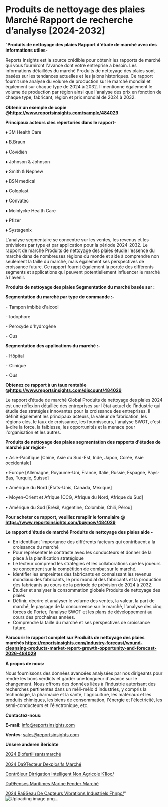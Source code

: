 # Produits de nettoyage des plaies Marché Rapport de recherche d’analyse [2024-2032]

"<strong>Produits de nettoyage des plaies Rapport d'étude de marché avec des informations utiles-</strong>

Reports Insights est la source crédible pour obtenir les rapports de marché qui vous fourniront l'avance dont votre entreprise a besoin. Les informations détaillées du marché Produits de nettoyage des plaies sont basées sur les tendances actuelles et les jalons historiques. Ce rapport fournit une analyse du volume de production sur le marché mondial et également sur chaque type de 2024 à 2032. Il mentionne également le volume de production par région ainsi que l'analyse des prix en fonction de chaque type, fabricant, région et prix mondial de 2024 à 2032.

<strong><b>Obtenir un exemple de copie @</b></strong><a href=https://www.reportsinsights.com/sample/484029><strong><b>https://www.reportsinsights.com/sample/484029</b></strong></a>

<b>Principaux acteurs clés répertoriés dans le rapport-</b>

<b> </b>♦ 3M Health Care

♦ B.Braun

♦ Covidien

♦ Johnson & Johnson

♦ Smith & Nephew

♦ BSN medical

♦ Coloplast

♦ Convatec

♦ Molnlycke Health Care

♦ Pfizer

♦ Systagenix

L'analyse segmentaire se concentre sur les ventes, les revenus et les prévisions par type et par application pour la période 2024-2032. Le rapport de marché Produits de nettoyage des plaies étudie l'essence du marché dans de nombreuses régions du monde et aide à comprendre non seulement la taille du marché, mais également ses perspectives de croissance future. Ce rapport fournit également la portée des différents segments et applications qui peuvent potentiellement influencer le marché à l'avenir.

<strong>Produits de nettoyage des plaies Segmentation du marché basée sur :</strong>

<strong>Segmentation du marché par type de commande :-</strong>

⁃ Tampon imbibé d'alcool

⁃ Iodophore

⁃ Peroxyde d'hydrogène

⁃ Ous

<strong>Segmentation des applications du marché :-</strong>

⁃ Hôpital

⁃ Clinique

⁃ Ous

<strong><b>Obtenez ce rapport à un taux rentable @</b></strong><a href=https://www.reportsinsights.com/discount/484029><strong><b>https://www.reportsinsights.com/discount/484029</b></strong></a>

Le rapport d’étude de marché Global Produits de nettoyage des plaies 2024 est une réflexion détaillée des entreprises sur l’état actuel de l’industrie qui étudie des stratégies innovantes pour la croissance des entreprises. Il définit également les principaux acteurs, la valeur de fabrication, les régions clés, le taux de croissance, les fournisseurs, l'analyse SWOT, c'est-à-dire la force, la faiblesse, les opportunités et la menace pour l'organisation et les autres.

<strong>Produits de nettoyage des plaies segmentation des rapports d'études de marché par région-</strong>

• Asie-Pacifique [Chine, Asie du Sud-Est, Inde, Japon, Corée, Asie occidentale]

• Europe [Allemagne, Royaume-Uni, France, Italie, Russie, Espagne, Pays-Bas, Turquie, Suisse]

• Amérique du Nord [États-Unis, Canada, Mexique]

• Moyen-Orient et Afrique [CCG, Afrique du Nord, Afrique du Sud]

• Amérique du Sud [Brésil, Argentine, Colombie, Chili, Pérou]

<strong>Pour acheter ce rapport, veuillez remplir le formulaire @   <a href=https://www.reportsinsights.com/buynow/484029>https://www.reportsinsights.com/buynow/484029</a></strong>

<strong>Le rapport d'étude de marché Produits de nettoyage des plaies aide -</strong>
<ul>
  <li>En identifiant 'importance des différents facteurs qui contribuent à la croissance du marché</li>
  <li>Pour représenter le contraste avec les conducteurs et donner de la place à la planification stratégique</li>
  <li>Le lecteur comprend les stratégies et les collaborations que les joueurs se concentrent sur la compétition de combat sur le marché.</li>
  <li>Identifier les empreintes des fabricants en connaissant les revenus mondiaux des fabricants, le prix mondial des fabricants et la production des fabricants au cours de la période de prévision de 2024 à 2032.</li>
  <li>Étudier et analyser la consommation globale Produits de nettoyage des plaies</li>
  <li>Définir, décrire et analyser le volume des ventes, la valeur, la part de marché, le paysage de la concurrence sur le marché, l'analyse des cinq forces de Porter, l'analyse SWOT et les plans de développement au cours des prochaines années.</li>
  <li>Comprendre la taille du marché et ses perspectives de croissance future.</li>
</ul>

<strong>Parcourir le rapport complet sur Produits de nettoyage des plaies marchés <a href=https://reportsinsights.com/industry-forecast/wound-cleansing-products-market-report-growth-opportunity-and-forecast-2026-484029>https://reportsinsights.com/industry-forecast/wound-cleansing-products-market-report-growth-opportunity-and-forecast-2026-484029</a></strong>

<strong>À propos de nous:</strong>

Nous fournissons des données avancées analysées par nos dirigeants pour rendre les bons verdicts et garder une longueur d'avance sur le changement. Nous offrons des données liées à l'industrie autorisant des recherches pertinentes dans un méli-mélo d'industries, y compris la technologie, la pharmacie et la santé, l'agriculture, les matériaux et les produits chimiques, les biens de consommation, l'énergie et l'électricité, les semi-conducteurs et l'électronique, etc.

<strong>Contactez-nous:</strong>

<strong>E-mail:</strong> <a href=mailto:info@reportsinsights.com>info@reportsinsights.com</a>

<strong>Ventes</strong>: <a href=mailto:sales@reportsinsights.com>sales@reportsinsights.com</a>

<strong>Unsere anderen Berichte</strong>

<a href=https://www.linkedin.com/pulse/2024-biofertilisantsmarch%C3%A9-domaines-de-croissance-5hizc/>2024 Biofertilisantsmarché</a>

<a href=https://www.linkedin.com/pulse/2024-d%C3%A9tecteur-dexplosifs-march%C3%A9-tendances-rcm1c/>2024 Da9Tecteur Dexplosifs Marché</a>

<a href=https://www.linkedin.com/pulse/contrôleur-dirrigation-intelligent-non-agricole-k1ioc/>Contrôleur Dirrigation Intelligent Non Agricole K1Ioc/</a>

<a href=https://www.linkedin.com/pulse/d%C3%A9fenses-maritimes-marine-fender-march%C3%A9-be0ef/>Da9Fenses Maritimes Marine Fender Marché</a>

<a href=https://www.linkedin.com/pulse/2024-r%C3%A9seau-de-capteurs-vibrations-industriels-fhnpc/>2024 Ra9Seau De Capteurs Vibrations Industriels Fhnpc/</a>"
![Uploading image.png…]()
